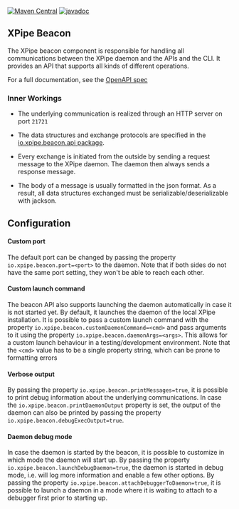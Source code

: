 [![Maven Central](https://maven-badges.herokuapp.com/maven-central/io.xpipe/xpipe-beacon/badge.svg)](https://maven-badges.herokuapp.com/maven-central/io.xpipe/xpipe-beacon)
[![javadoc](https://javadoc.io/badge2/io.xpipe/xpipe-beacon/javadoc.svg)](https://javadoc.io/doc/io.xpipe/xpipe-beacon)

## XPipe Beacon

The XPipe beacon component is responsible for handling all communications between the XPipe daemon
and the APIs and the CLI. It provides an API that supports all kinds
of different operations.

For a full documentation, see the [OpenAPI spec](/../openapi.yaml)

### Inner Workings

- The underlying communication is realized through an HTTP server on port `21721`

- The data structures and exchange protocols are specified in the
  [io.xpipe.beacon.api package](src/main/java/io/xpipe/beacon/api).

- Every exchange is initiated from the outside by sending a request message to the XPipe daemon.
  The daemon then always sends a response message.

- The body of a message is usually formatted in the json format.
  As a result, all data structures exchanged must be serializable/deserializable with jackson.

## Configuration

#### Custom port

The default port can be changed by passing the property `io.xpipe.beacon.port=<port>` to the daemon.
Note that if both sides do not have the same port setting, they won't be able to reach each other.

#### Custom launch command

The beacon API also supports launching the daemon automatically in case it is not started yet.
By default, it launches the daemon of the local XPipe installation.
It is possible to pass a custom launch command with the property `io.xpipe.beacon.customDaemonCommand=<cmd>`
and pass arguments to it using the property `io.xpipe.beacon.daemonArgs=<args>`.
This allows for a custom launch behaviour in a testing/development environment.
Note that the `<cmd>` value has to be a single property string, which can be prone to formatting errors

#### Verbose output

By passing the property `io.xpipe.beacon.printMessages=true`, it is possible to print debug information
about the underlying communications.
In case the `io.xpipe.beacon.printDaemonOutput` property is set, the output of the daemon can also be
printed by passing the property `io.xpipe.beacon.debugExecOutput=true`.

#### Daemon debug mode

In case the daemon is started by the beacon, it is possible to customize in which mode the daemon will start up.
By passing the property `io.xpipe.beacon.launchDebugDaemon=true`, the daemon is started in debug mode,
i.e. will log more information and enable a few other options.
By passing the property `io.xpipe.beacon.attachDebuggerToDaemon=true`, it is possible to launch a daemon
in a mode where it is waiting to attach to a debugger first prior to starting up.
